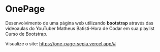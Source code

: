 # OnePage

 Desenvolvimento de uma página web utilizando **bootstrap** através das videoaulas do YouTuber Matheus Batisti-Hora de Codar em sua playlist Curso de Bootstrap. 

 Visualize o site: https://one-page-sepia.vercel.app/#